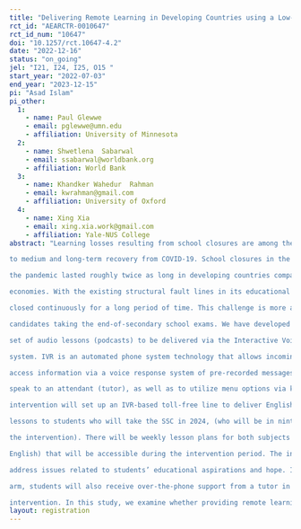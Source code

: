```yaml
---
title: "Delivering Remote Learning in Developing Countries using a Low-tech Solution – Bangladesh"
rct_id: "AEARCTR-0010647"
rct_id_num: "10647"
doi: "10.1257/rct.10647-4.2"
date: "2022-12-16"
status: "on_going"
jel: "I21, I24, I25, O15 "
start_year: "2022-07-03"
end_year: "2023-12-15"
pi: "Asad Islam"
pi_other:
  1:
    - name: Paul Glewwe
    - email: pglewwe@umn.edu
    - affiliation: University of Minnesota
  2:
    - name: Shwetlena  Sabarwal
    - email: ssabarwal@worldbank.org
    - affiliation: World Bank
  3:
    - name: Khandker Wahedur  Rahman
    - email: kwrahman@gmail.com
    - affiliation: University of Oxford
  4:
    - name: Xing Xia
    - email: xing.xia.work@gmail.com
    - affiliation: Yale-NUS College
abstract: "Learning losses resulting from school closures are among the most severe global challenges
to medium and long-term recovery from COVID-19. School closures in the first two years of
the pandemic lasted roughly twice as long in developing countries compared with advanced
economies. With the existing structural fault lines in its educational system, Bangladesh is staring at this catastrophe today after keeping their schools
closed continuously for a long period of time. This challenge is more acute among
candidates taking the end-of-secondary school exams. We have developed and adapted a
set of audio lessons (podcasts) to be delivered via the Interactive Voice Response (IVR)
system. IVR is an automated phone system technology that allows incoming callers to
access information via a voice response system of pre-recorded messages without having to
speak to an attendant (tutor), as well as to utilize menu options via keypad selection. The
intervention will set up an IVR-based toll-free line to deliver English and Mathematics
lessons to students who will take the SSC in 2024, (who will be in ninth grade during
the intervention). There will be weekly lesson plans for both subjects (Mathematics and
English) that will be accessible during the intervention period. The intervention will also
address issues related to students’ educational aspirations and hope. In a separate treatment
arm, students will also receive over-the-phone support from a tutor in addition to IVR-based
intervention. In this study, we examine whether providing remote learning opportunities through IVR improves children's learning, time spent on educational activities, hopes and aspirations."
layout: registration
---
```


